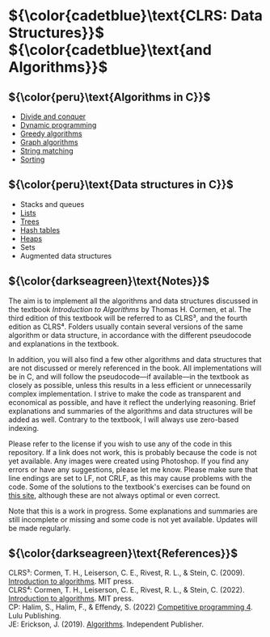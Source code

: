# ${\color{cadetblue}\text{CLRS: Data Structures}}$ ${\color{cadetblue}\text{and Algorithms}}$

## ${\color{peru}\text{Algorithms in C}}$

* [Divide and conquer](algorithms/divide-and-conquer)
* [Dynamic programming](algorithms/dynamic-programming)
* [Greedy algorithms](algorithms/greedy)
* [Graph algorithms](algorithms/graphs)
* [String matching](algorithms/string-matching)
* [Sorting](algorithms/sorting)

## ${\color{peru}\text{Data structures in C}}$

* Stacks and queues
* [Lists](datastructures/lists)
* [Trees](datastructures/trees)
* [Hash tables](datastructures/hash-tables)
* [Heaps](datastructures/heaps)
* Sets
* Augmented data structures

## ${\color{darkseagreen}\text{Notes}}$

The aim is to implement all the algorithms and data structures discussed in the textbook *Introduction to Algorithms* by Thomas H. Cormen, et al. The third edition of this textbook will be referred to as CLRS³, and the fourth edition as CLRS⁴. Folders usually contain several versions of the same algorithm or data structure, in accordance with the different pseudocode and explanations in the textbook.

In addition, you will also find a few other algorithms and data structures that are not discussed or merely referenced in the book. All implementations will be in C, and will follow the pseudocode—if available—in the textbook as closely as possible, unless this results in a less efficient or unnecessarily complex implementation. I strive to make the code as transparent and economical as possible, and have it reflect the underlying reasoning. Brief explanations and summaries of the algorithms and data structures will be added as well. Contrary to the textbook, I will always use zero-based indexing.

Please refer to the license if you wish to use any of the code in this repository. If a link does not work, this is probably because the code is not yet available. Any images were created using Photoshop. If you find any errors or have any suggestions, please let me know. Please make sure that line endings are set to LF, not CRLF, as this may cause problems with the code. Some of the solutions to the textbook's exercises can be found on [this site](https://walkccc.me/CLRS/), although these are not always optimal or even correct.

Note that this is a work in progress. Some explanations and summaries are still incomplete or missing and some code is not yet available. Updates will be made regularly.

## ${\color{darkseagreen}\text{References}}$

CLRS³: Cormen, T. H., Leiserson, C. E., Rivest, R. L., & Stein, C. (2009). [Introduction to algorithms](https://mitpress.mit.edu/9780262533058/introduction-to-algorithms/). MIT press.  
CLRS⁴: Cormen, T. H., Leiserson, C. E., Rivest, R. L., & Stein, C. (2022). [Introduction to algorithms](http://mitpress.mit.edu/9780262046305/introduction-to-algorithms/). MIT press.  
CP: Halim, S., Halim, F., & Effendy, S. (2022) [Competitive programming 4](https://cpbook.net/details?cp=4). Lulu Publishing.  
JE: Erickson, J. (2019). [Algorithms](https://github.com/jeffgerickson/algorithms/blob/master/Algorithms-JeffE.pdf). Independent Publisher.  
